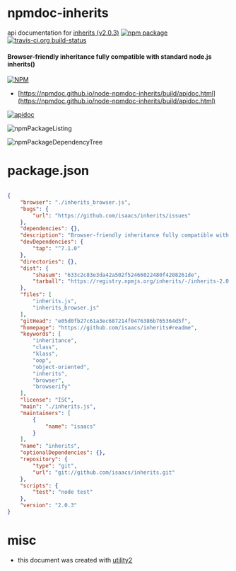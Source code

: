 # npmdoc-inherits

api documentation for  [inherits (v2.0.3)](https://github.com/isaacs/inherits#readme)  [![npm package](https://img.shields.io/npm/v/npmdoc-inherits.svg?style=flat-square)](https://www.npmjs.org/package/npmdoc-inherits) [![travis-ci.org build-status](https://api.travis-ci.org/npmdoc/node-npmdoc-inherits.svg)](https://travis-ci.org/npmdoc/node-npmdoc-inherits)
#### Browser-friendly inheritance fully compatible with standard node.js inherits()

[![NPM](https://nodei.co/npm/inherits.png?downloads=true&downloadRank=true&stars=true)](https://www.npmjs.com/package/inherits)

- [https://npmdoc.github.io/node-npmdoc-inherits/build/apidoc.html](https://npmdoc.github.io/node-npmdoc-inherits/build/apidoc.html)

[![apidoc](https://npmdoc.github.io/node-npmdoc-inherits/build/screenCapture.buildCi.browser.%252Ftmp%252Fbuild%252Fapidoc.html.png)](https://npmdoc.github.io/node-npmdoc-inherits/build/apidoc.html)

![npmPackageListing](https://npmdoc.github.io/node-npmdoc-inherits/build/screenCapture.npmPackageListing.svg)

![npmPackageDependencyTree](https://npmdoc.github.io/node-npmdoc-inherits/build/screenCapture.npmPackageDependencyTree.svg)



# package.json

```json

{
    "browser": "./inherits_browser.js",
    "bugs": {
        "url": "https://github.com/isaacs/inherits/issues"
    },
    "dependencies": {},
    "description": "Browser-friendly inheritance fully compatible with standard node.js inherits()",
    "devDependencies": {
        "tap": "^7.1.0"
    },
    "directories": {},
    "dist": {
        "shasum": "633c2c83e3da42a502f52466022480f4208261de",
        "tarball": "https://registry.npmjs.org/inherits/-/inherits-2.0.3.tgz"
    },
    "files": [
        "inherits.js",
        "inherits_browser.js"
    ],
    "gitHead": "e05d0fb27c61a3ec687214f0476386b765364d5f",
    "homepage": "https://github.com/isaacs/inherits#readme",
    "keywords": [
        "inheritance",
        "class",
        "klass",
        "oop",
        "object-oriented",
        "inherits",
        "browser",
        "browserify"
    ],
    "license": "ISC",
    "main": "./inherits.js",
    "maintainers": [
        {
            "name": "isaacs"
        }
    ],
    "name": "inherits",
    "optionalDependencies": {},
    "repository": {
        "type": "git",
        "url": "git://github.com/isaacs/inherits.git"
    },
    "scripts": {
        "test": "node test"
    },
    "version": "2.0.3"
}
```



# misc
- this document was created with [utility2](https://github.com/kaizhu256/node-utility2)
